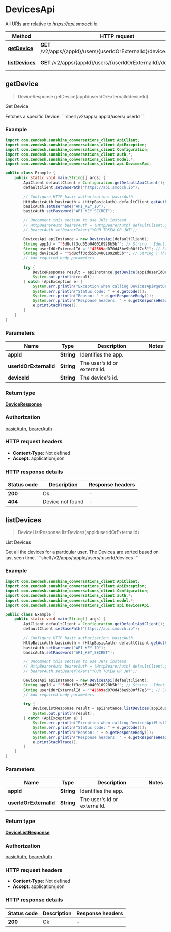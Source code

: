 # DevicesApi

All URIs are relative to *https://api.smooch.io*

Method | HTTP request | Description
------------- | ------------- | -------------
[**getDevice**](DevicesApi.md#getDevice) | **GET** /v2/apps/{appId}/users/{userIdOrExternalId}/devices/{deviceId} | Get Device
[**listDevices**](DevicesApi.md#listDevices) | **GET** /v2/apps/{appId}/users/{userIdOrExternalId}/devices | List Devices



## getDevice

> DeviceResponse getDevice(appIduserIdOrExternalIddeviceId)

Get Device

Fetches a specific Device.  &#x60;&#x60;&#x60;shell /v2/apps/:appId/users/:userId &#x60;&#x60;&#x60; 

### Example

```java
import com.zendesk.sunshine_conversations_client.ApiClient;
import com.zendesk.sunshine_conversations_client.ApiException;
import com.zendesk.sunshine_conversations_client.Configuration;
import com.zendesk.sunshine_conversations_client.auth.*;
import com.zendesk.sunshine_conversations_client.model.*;
import com.zendesk.sunshine_conversations_client.api.DevicesApi;

public class Example {
    public static void main(String[] args) {
        ApiClient defaultClient = Configuration.getDefaultApiClient();
        defaultClient.setBasePath("https://api.smooch.io");
        
        // Configure HTTP basic authorization: basicAuth
        HttpBasicAuth basicAuth = (HttpBasicAuth) defaultClient.getAuthentication("basicAuth");
        basicAuth.setUsername("API_KEY_ID");
        basicAuth.setPassword("API_KEY_SECRET");

        // Uncomment this section to use JWTs instead
        // HttpBearerAuth bearerAuth = (HttpBearerAuth) defaultClient.getAuthentication("bearerAuth");
        // bearerAuth.setBearerToken("YOUR TOKEN OR JWT");

        DevicesApi apiInstance = new DevicesApi(defaultClient);
        String appId = ""5d8cff3cd55b040010928b5b""; // String | Identifies the app.
        String userIdOrExternalId = ""42589ad070d43be9b00ff7e5""; // String | The user's id or externalId.
        String deviceId = ""5d8cff3cd55b040010928b5b""; // String | The device's id.
        // Add required body parameters

        try {
            DeviceResponse result = apiInstance.getDevice(appIduserIdOrExternalIddeviceId);
            System.out.println(result);
        } catch (ApiException e) {
            System.err.println("Exception when calling DevicesApi#getDevice");
            System.err.println("Status code: " + e.getCode());
            System.err.println("Reason: " + e.getResponseBody());
            System.err.println("Response headers: " + e.getResponseHeaders());
            e.printStackTrace();
        }
    }
}
```

### Parameters


Name | Type | Description  | Notes
------------- | ------------- | ------------- | -------------
 **appId** | **String**| Identifies the app. |
 **userIdOrExternalId** | **String**| The user&#39;s id or externalId. |
 **deviceId** | **String**| The device&#39;s id. |

### Return type

[**DeviceResponse**](DeviceResponse.md)

### Authorization

[basicAuth](../README.md#basicAuth), [bearerAuth](../README.md#bearerAuth)

### HTTP request headers

- **Content-Type**: Not defined
- **Accept**: application/json

### HTTP response details
| Status code | Description | Response headers |
|-------------|-------------|------------------|
| **200** | Ok |  -  |
| **404** | Device not found |  -  |


## listDevices

> DeviceListResponse listDevices(appIduserIdOrExternalId)

List Devices

Get all the devices for a particular user. The Devices are sorted based on last seen time.  &#x60;&#x60;&#x60;shell /v2/apps/:appId/users/:userId/devices &#x60;&#x60;&#x60; 

### Example

```java
import com.zendesk.sunshine_conversations_client.ApiClient;
import com.zendesk.sunshine_conversations_client.ApiException;
import com.zendesk.sunshine_conversations_client.Configuration;
import com.zendesk.sunshine_conversations_client.auth.*;
import com.zendesk.sunshine_conversations_client.model.*;
import com.zendesk.sunshine_conversations_client.api.DevicesApi;

public class Example {
    public static void main(String[] args) {
        ApiClient defaultClient = Configuration.getDefaultApiClient();
        defaultClient.setBasePath("https://api.smooch.io");
        
        // Configure HTTP basic authorization: basicAuth
        HttpBasicAuth basicAuth = (HttpBasicAuth) defaultClient.getAuthentication("basicAuth");
        basicAuth.setUsername("API_KEY_ID");
        basicAuth.setPassword("API_KEY_SECRET");

        // Uncomment this section to use JWTs instead
        // HttpBearerAuth bearerAuth = (HttpBearerAuth) defaultClient.getAuthentication("bearerAuth");
        // bearerAuth.setBearerToken("YOUR TOKEN OR JWT");

        DevicesApi apiInstance = new DevicesApi(defaultClient);
        String appId = ""5d8cff3cd55b040010928b5b""; // String | Identifies the app.
        String userIdOrExternalId = ""42589ad070d43be9b00ff7e5""; // String | The user's id or externalId.
        // Add required body parameters

        try {
            DeviceListResponse result = apiInstance.listDevices(appIduserIdOrExternalId);
            System.out.println(result);
        } catch (ApiException e) {
            System.err.println("Exception when calling DevicesApi#listDevices");
            System.err.println("Status code: " + e.getCode());
            System.err.println("Reason: " + e.getResponseBody());
            System.err.println("Response headers: " + e.getResponseHeaders());
            e.printStackTrace();
        }
    }
}
```

### Parameters


Name | Type | Description  | Notes
------------- | ------------- | ------------- | -------------
 **appId** | **String**| Identifies the app. |
 **userIdOrExternalId** | **String**| The user&#39;s id or externalId. |

### Return type

[**DeviceListResponse**](DeviceListResponse.md)

### Authorization

[basicAuth](../README.md#basicAuth), [bearerAuth](../README.md#bearerAuth)

### HTTP request headers

- **Content-Type**: Not defined
- **Accept**: application/json

### HTTP response details
| Status code | Description | Response headers |
|-------------|-------------|------------------|
| **200** | Ok |  -  |

